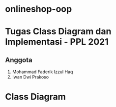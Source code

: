 # onlineshop-oop

# Tugas Class Diagram dan Implementasi - PPL 2021

## Anggota 
1. Mohammad Faderik Izzul Haq
2. Iwan Dwi Prakoso

# Class Diagram

